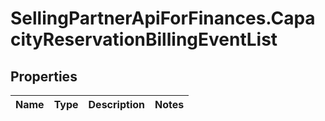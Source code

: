 # SellingPartnerApiForFinances.CapacityReservationBillingEventList

## Properties
Name | Type | Description | Notes
------------ | ------------- | ------------- | -------------


